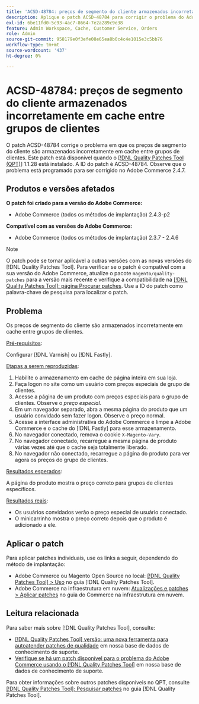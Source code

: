 ```yaml
---
title: 'ACSD-48784: preços de segmento do cliente armazenados incorretamente em cache entre grupos de clientes'
description: Aplique o patch ACSD-48784 para corrigir o problema do Adobe Commerce em que os preços de segmento do cliente são armazenados em cache incorretamente entre grupos de clientes.
exl-id: 6be11fd0-5c93-4ac7-8664-7e2a289c9e38
feature: Admin Workspace, Cache, Customer Service, Orders
role: Admin
source-git-commit: 958179e0f3efe08e65ea8b0c4c4e1015e3c5bb76
workflow-type: tm+mt
source-wordcount: '437'
ht-degree: 0%

---
```


# ACSD-48784: preços de segmento do cliente armazenados incorretamente em cache entre grupos de clientes

O patch ACSD-48784 corrige o problema em que os preços de segmento do cliente são armazenados incorretamente em cache entre grupos de clientes. Este patch está disponível quando o [[!DNL Quality Patches Tool (QPT)]](/help/announcements/adobe-commerce-announcements/magento-quality-patches-released-new-tool-to-self-serve-quality-patches.md) 1.1.28 está instalado. A ID do patch é ACSD-48784. Observe que o problema está programado para ser corrigido no Adobe Commerce 2.4.7.

## Produtos e versões afetados

**O patch foi criado para a versão do Adobe Commerce:**

* Adobe Commerce (todos os métodos de implantação) 2.4.3-p2

**Compatível com as versões do Adobe Commerce:**

* Adobe Commerce (todos os métodos de implantação) 2.3.7 - 2.4.6

>[!NOTE]
>
>O patch pode se tornar aplicável a outras versões com as novas versões do [!DNL Quality Patches Tool]. Para verificar se o patch é compatível com a sua versão do Adobe Commerce, atualize o pacote `magento/quality-patches` para a versão mais recente e verifique a compatibilidade na [[!DNL Quality Patches Tool]: página Procurar patches](https://experienceleague.adobe.com/tools/commerce-quality-patches/index.html?lang=pt-BR). Use a ID do patch como palavra-chave de pesquisa para localizar o patch.

## Problema

Os preços de segmento do cliente são armazenados incorretamente em cache entre grupos de clientes.

<u>Pré-requisitos</u>:

Configurar [!DNL Varnish] ou [!DNL Fastly].

<u>Etapas a serem reproduzidas</u>:

1. Habilite o armazenamento em cache de página inteira em sua loja.
1. Faça logon no site como um usuário com preços especiais de grupo de clientes.
1. Acesse a página de um produto com preços especiais para o grupo de clientes. Observe o *preço especial*.
1. Em um navegador separado, abra a mesma página do produto que um usuário convidado sem fazer logon. Observe o preço normal.
1. Acesse a interface administrativa do Adobe Commerce e limpe a Adobe Commerce e o cache do [!DNL Fastly] para esse armazenamento.
1. No navegador conectado, remova o cookie `X-Magento-Vary`.
1. No navegador conectado, recarregue a mesma página de produto várias vezes até que o cache seja totalmente liberado.
1. No navegador não conectado, recarregue a página do produto para ver agora os preços do grupo de clientes.

<u>Resultados esperados</u>:

A página do produto mostra o preço correto para grupos de clientes específicos.

<u>Resultados reais</u>:

* Os usuários convidados verão o preço especial de usuário conectado.
* O minicarrinho mostra o preço correto depois que o produto é adicionado a ele.

## Aplicar o patch

Para aplicar patches individuais, use os links a seguir, dependendo do método de implantação:

* Adobe Commerce ou Magento Open Source no local: [[!DNL Quality Patches Tool] > Uso](https://experienceleague.adobe.com/docs/commerce-operations/tools/quality-patches-tool/usage.html?lang=pt-BR) no guia [!DNL Quality Patches Tool].
* Adobe Commerce na infraestrutura em nuvem: [Atualizações e patches > Aplicar patches](https://experienceleague.adobe.com/docs/commerce-cloud-service/user-guide/develop/upgrade/apply-patches.html?lang=pt-BR) no guia do Commerce na infraestrutura em nuvem.

## Leitura relacionada

Para saber mais sobre [!DNL Quality Patches Tool], consulte:

* [[!DNL Quality Patches Tool] versão: uma nova ferramenta para autoatender patches de qualidade](/help/announcements/adobe-commerce-announcements/magento-quality-patches-released-new-tool-to-self-serve-quality-patches.md) em nossa base de dados de conhecimento de suporte.
* [Verifique se há um patch disponível para o problema do Adobe Commerce usando o [!DNL Quality Patches Tool]](/help/support-tools/patches-available-in-qpt-tool/check-patch-for-magento-issue-with-magento-quality-patches.md) em nossa base de dados de conhecimento de suporte.

Para obter informações sobre outros patches disponíveis no QPT, consulte [[!DNL Quality Patches Tool]: Pesquisar patches](https://experienceleague.adobe.com/tools/commerce-quality-patches/index.html?lang=pt-BR) no guia [!DNL Quality Patches Tool].

